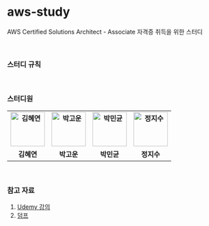 # aws-study
AWS Certified Solutions Architect - Associate 자격증 취득을 위한 스터디

<br/>

### 스터디 규칙

<br/>

### 스터디원
<div>
  <table style="font-weight: bold">
      <tr>
          <td align="center">
              <a href="https://github.com/hyeyeonismm">                 
                  <img alt="김혜연" src="https://avatars.githubusercontent.com/hyeyeonismm" width="80" />            
              </a>
          </td>
          <td align="center">
              <a href="https://github.com/Goraniiii">                 
                  <img alt="박고운" src="https://avatars.githubusercontent.com/Goraniiii" width="80" />            
              </a>
          </td>
          <td align="center">
              <a href="https://github.com/parkmingyun99">                 
                  <img alt="박민균" src="https://avatars.githubusercontent.com/parkmingyun99" width="80" />            
              </a>
          </td>
        <td align="center">
              <a href="https://github.com/StopSoo">                 
                  <img alt="정지수" src="https://avatars.githubusercontent.com/StopSoo" width="80" />            
              </a>
          </td>
      </tr>
      <tr>
          <td align="center">김혜연</td>
          <td align="center">박고운</td>
          <td align="center">박민균</td>
        <td align="center">정지수</td>
      </tr>
  </table>
</div>

<br/>

### 참고 자료
1. [Udemy 강의](https://hanium.udemy.com/course/best-aws-certified-solutions-architect-associate/learn/lecture/29388672#overview)
2. [덤프](https://dumps.kr/)
